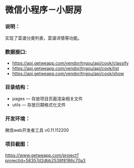 # 微信小程序－小厨房

### 说明：

实现了菜谱分类列表，菜谱详情等功能。

### 数据接口:

- https://api.getweapp.com/vendor/tngou/api/cook/classify
- https://api.getweapp.com/vendor/tngou/api/cook/list
- https://api.getweapp.com/vendor/tngou/api/cook/show

### 目录结构：

- pages — 存放项目页面渲染相关文件
- utils — 存放日期格式化文件

### 开发环境：

微信web开发者工具 v0.11.112200

### 项目截图：

https://www.getweapp.com/project?projectId=58357d2dbb2538f8186c70a3